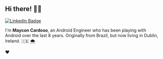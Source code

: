 ## Hi there! 👋🏼
[![Linkedin Badge](https://img.shields.io/badge/-LinkedIn-blue?style=flat-square&logo=Linkedin&logoColor=white&link=https://www.linkedin.com/in/maycon-cardoso/)](https://www.linkedin.com/in/maycon-cardoso/)

I'm **Maycon Cardoso**, an Android Engineer who has been playing with Android over the last 8 years. Originally from Brazil, but now living in Dublin, Ireland. 🇮🇪 🌨️

❤️
